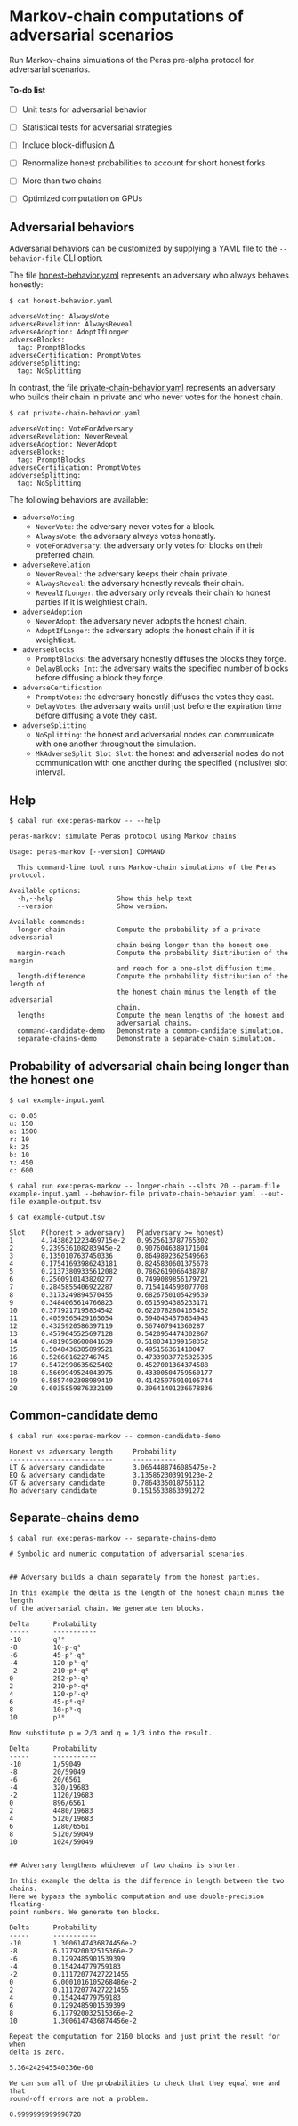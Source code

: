 # Markov-chain computations of adversarial scenarios

Run Markov-chains simulations of the Peras pre-alpha protocol for adversarial scenarios.

#### To-do list

- [ ] Unit tests for adversarial behavior
- [ ] Statistical tests for adversarial strategies
- [ ] Include block-diffusion Δ
- [ ] Renormalize honest probabilities to account for short honest forks
- [ ] More than two chains
- [ ] Optimized computation on GPUs


## Adversarial behaviors

Adversarial behaviors can be customized by supplying a YAML file to the `--behavior-file` CLI option.

The file [honest-behavior.yaml](./honest-behavior.yaml) represents an adversary who always behaves honestly:

```console
$ cat honest-behavior.yaml

adverseVoting: AlwaysVote
adverseRevelation: AlwaysReveal
adverseAdoption: AdoptIfLonger
adverseBlocks:
  tag: PromptBlocks
adverseCertification: PromptVotes
addverseSplitting:
  tag: NoSplitting
```

In contrast, the file [private-chain-behavior.yaml](./private-chain-behavior.yaml) represents an adversary who builds their chain in private and who never votes for the honest chain.

```console
$ cat private-chain-behavior.yaml

adverseVoting: VoteForAdversary
adverseRevelation: NeverReveal
adverseAdoption: NeverAdopt
adverseBlocks:
  tag: PromptBlocks
adverseCertification: PromptVotes
addverseSplitting:
  tag: NoSplitting
```

The following behaviors are available:

- `adverseVoting`
    - `NeverVote`: the adversary never votes for a block.
    - `AlwaysVote`: the adversary always votes honestly.
    - `VoteForAdversary`: the adversary only votes for blocks on their preferred chain.
- `adverseRevelation`
    - `NeverReveal`: the adversary keeps their chain private.
    - `AlwaysReveal`: the adversary honestly reveals their chain.
    - `RevealIfLonger`: the adversary only reveals their chain to honest parties if it is weightiest chain.
- `adverseAdoption`
    - `NeverAdopt`: the adversary never adopts the honest chain.
    - `AdoptIfLonger`: the adversary adopts the honest chain if it is weightiest.
- `adverseBlocks`
    - `PromptBlocks`: the adversary honestly diffuses the blocks they forge.
    - `DelayBlocks Int`: the adversary waits the specified number of blocks before diffusing a block they forge.
- `adverseCertification`
    - `PromptVotes`: the adversary honestly diffuses the votes they cast.
    - `DelayVotes`: the adversary waits until just before the expiration time before diffusing a vote they cast.
- `adverseSplitting`
    - `NoSplitting`: the honest and adversarial nodes can communicate with one another throughout the simulation.
    - `MkAdverseSplit Slot Slot`: the honest and adversarial nodes do not communication with one another during the specified (inclusive) slot interval.


## Help

```console
$ cabal run exe:peras-markov -- --help

peras-markov: simulate Peras protocol using Markov chains

Usage: peras-markov [--version] COMMAND

  This command-line tool runs Markov-chain simulations of the Peras protocol.

Available options:
  -h,--help                Show this help text
  --version                Show version.

Available commands:
  longer-chain             Compute the probability of a private adversarial
                           chain being longer than the honest one.
  margin-reach             Compute the probability distribution of the margin
                           and reach for a one-slot diffusion time.
  length-difference        Compute the probability distribution of the length of
                           the honest chain minus the length of the adversarial
                           chain.
  lengths                  Compute the mean lengths of the honest and
                           adversarial chains.
  command-candidate-demo   Demonstrate a common-candidate simulation.
  separate-chains-demo     Demonstrate a separate-chain simulation.
```


## Probability of adversarial chain being longer than the honest one

```console
$ cat example-input.yaml 

α: 0.05
u: 150
a: 1500
r: 10
k: 25
b: 10
τ: 450
c: 600

$ cabal run exe:peras-markov -- longer-chain --slots 20 --param-file example-input.yaml --behavior-file private-chain-behavior.yaml --out-file example-output.tsv

$ cat example-output.tsv 

Slot    P(honest > adversary)   P(adversary >= honest)
1       4.7438621223469715e-2   0.9525613787765302
2       9.239536108283945e-2    0.9076046389171604
3       0.1350107637450336      0.8649892362549663
4       0.17541693986243181     0.8245830601375678
5       0.21373809335612082     0.7862619066438787
6       0.2500910143820277      0.7499089856179721
7       0.2845855406922287      0.7154144593077708
8       0.3173249894570455      0.6826750105429539
9       0.3484065614766823      0.6515934385233171
10      0.3779217195834542      0.6220782804165452
11      0.4059565429165054      0.5940434570834943
12      0.4325920586397119      0.567407941360287
13      0.4579045525697128      0.5420954474302867
14      0.4819658600841639      0.5180341399158352
15      0.5048436385899521      0.495156361410047
16      0.526601622746745       0.47339837725325395
17      0.5472998635625402      0.4527001364374588
18      0.5669949524043975      0.43300504759560177
19      0.5857402308989419      0.41425976910105744
20      0.6035859876332109      0.39641401236678836
```


## Common-candidate demo

```console
$ cabal run exe:peras-markov -- common-candidate-demo

Honest vs adversary length     Probability
--------------------------     -----------
LT & adversary candidate       3.0654488746085475e-2
EQ & adversary candidate       3.135862303919123e-2
GT & adversary candidate       0.7864335018756112
No adversary candidate         0.1515533863391272
```


## Separate-chains demo

```console
$ cabal run exe:peras-markov -- separate-chains-demo

# Symbolic and numeric computation of adversarial scenarios.


## Adversary builds a chain separately from the honest parties.

In this example the delta is the length of the honest chain minus the length
of the adversarial chain. We generate ten blocks.

Delta      Probability
-----      -----------
-10        q¹⁰
-8         10⋅p⋅q⁹
-6         45⋅p²⋅q⁸
-4         120⋅p³⋅q⁷
-2         210⋅p⁴⋅q⁶
0          252⋅p⁵⋅q⁵
2          210⋅p⁶⋅q⁴
4          120⋅p⁷⋅q³
6          45⋅p⁸⋅q²
8          10⋅p⁹⋅q
10         p¹⁰

Now substitute p = 2/3 and q = 1/3 into the result.

Delta      Probability
-----      -----------
-10        1/59049
-8         20/59049
-6         20/6561
-4         320/19683
-2         1120/19683
0          896/6561
2          4480/19683
4          5120/19683
6          1280/6561
8          5120/59049
10         1024/59049


## Adversary lengthens whichever of two chains is shorter.

In this example the delta is the difference in length between the two chains.
Here we bypass the symbolic computation and use double-precision floating-
point numbers. We generate ten blocks.

Delta      Probability
-----      -----------
-10        1.3006147436874456e-2
-8         6.177920032515366e-2
-6         0.1292485901539399
-4         0.154244779759183
-2         0.11172077427221455
0          6.0001016105268486e-2
2          0.11172077427221455
4          0.154244779759183
6          0.1292485901539399
8          6.177920032515366e-2
10         1.3006147436874456e-2

Repeat the computation for 2160 blocks and just print the result for when
delta is zero.

5.364242945540336e-60

We can sum all of the probabilities to check that they equal one and that
round-off errors are not a problem.

0.9999999999998728
```
